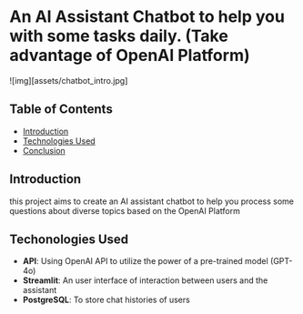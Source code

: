 # An AI Assistant Chatbot to help you with some tasks daily. (Take advantage of OpenAI Platform)

![img][assets/chatbot_intro.jpg]

## Table of Contents
- [Introduction](#introduction)
- [Technologies Used](#technologies-used)
- [Conclusion](#concly)

## Introduction
this project aims to create an AI assistant chatbot to help you process some questions about diverse topics based on the OpenAI Platform

## Techonologies Used
- **API**: Using OpenAI API to utilize the power of a pre-trained model (GPT-4o)
- **Streamlit**: An user interface of interaction between users and the assistant
- **PostgreSQL**: To store chat histories of users

